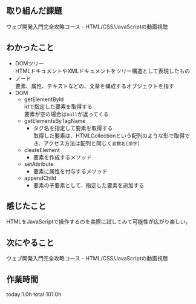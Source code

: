 ## 取り組んだ課題
ウェブ開発入門完全攻略コース - HTML/CSS/JavaScriptの動画視聴
## わかったこと
* DOMツリー   
  HTMLドキュメントやXMLドキュメントをツリー構造として表現したもの   
* ノード   
  要素、属性、テキストなどの、文章を構成するオブジェクトを指す   
* DOM
  * getElementById   
    idで指定した要素を取得する   
    要素が空の場合は`null`が返ってくる
  * getElementsByTagName   
    * タグ名を指定して要素を取得する   
    取得した要素は、HTMLCollectionという配列のような形で取得でき、アクセス方法は配列と同じく`変数名[添字]`
  * cleateElement   
    * 要素を作成するメソッド
  * setAttribute   
    * 要素に属性を付与するメソッド   
  * appendChild   
    * 要素の子要素として、指定した要素を追加する

## 感じたこと
 HTMLをJavaScriptで操作するのを実際に試してみて可能性が広がり楽しい。
## 次にやること 
ウェブ開発入門完全攻略コース - HTML/CSS/JavaScriptの動画視聴
## 作業時間
 today:1.0h
 total:101.0h

